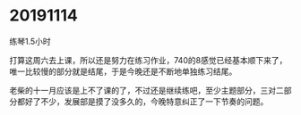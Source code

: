 # 20191114

练琴1.5小时

打算这周六去上课，所以还是努力在练习作业，740的8感觉已经基本顺下来了，唯一比较慢的部分就是结尾，于是今晚还是不断地单独练习结尾。

老柴的十一月应该是上不了课的了，不过还是继续练吧，至少主题部分，三对二部分都好了不少，发展部是摸了没多久的，今晚特意纠正了一下节奏的问题。
